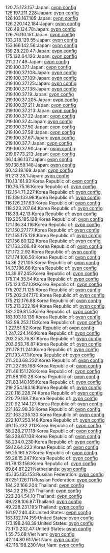 120.75.173.157:Japan: [ovpn config](vpn/120_75_173_157.ovpn)  
125.197.211.228:Japan: [ovpn config](vpn/125_197_211_228.ovpn)  
126.103.167.105:Japan: [ovpn config](vpn/126_103_167_105.ovpn)  
126.220.142.184:Japan: [ovpn config](vpn/126_220_142_184.ovpn)  
126.49.124.78:Japan: [ovpn config](vpn/126_49_124_78.ovpn)  
126.76.110.151:Japan: [ovpn config](vpn/126_76_110_151.ovpn)  
133.218.129.55:Japan: [ovpn config](vpn/133_218_129_55.ovpn)  
153.166.142.56:Japan: [ovpn config](vpn/153_166_142_56.ovpn)  
159.28.220.47:Japan: [ovpn config](vpn/159_28_220_47.ovpn)  
175.132.64.126:Japan: [ovpn config](vpn/175_132_64_126.ovpn)  
211.2.17.49:Japan: [ovpn config](vpn/211_2_17_49.ovpn)  
219.100.37.1:Japan: [ovpn config](vpn/219_100_37_1.ovpn)  
219.100.37.108:Japan: [ovpn config](vpn/219_100_37_108.ovpn)  
219.100.37.109:Japan: [ovpn config](vpn/219_100_37_109.ovpn)  
219.100.37.125:Japan: [ovpn config](vpn/219_100_37_125.ovpn)  
219.100.37.138:Japan: [ovpn config](vpn/219_100_37_138.ovpn)  
219.100.37.19:Japan: [ovpn config](vpn/219_100_37_19.ovpn)  
219.100.37.205:Japan: [ovpn config](vpn/219_100_37_205.ovpn)  
219.100.37.211:Japan: [ovpn config](vpn/219_100_37_211.ovpn)  
219.100.37.213:Japan: [ovpn config](vpn/219_100_37_213.ovpn)  
219.100.37.22:Japan: [ovpn config](vpn/219_100_37_22.ovpn)  
219.100.37.4:Japan: [ovpn config](vpn/219_100_37_4.ovpn)  
219.100.37.50:Japan: [ovpn config](vpn/219_100_37_50.ovpn)  
219.100.37.58:Japan: [ovpn config](vpn/219_100_37_58.ovpn)  
219.100.37.67:Japan: [ovpn config](vpn/219_100_37_67.ovpn)  
219.100.37.7:Japan: [ovpn config](vpn/219_100_37_7.ovpn)  
219.100.37.90:Japan: [ovpn config](vpn/219_100_37_90.ovpn)  
219.67.73.213:Japan: [ovpn config](vpn/219_67_73_213.ovpn)  
36.14.86.137:Japan: [ovpn config](vpn/36_14_86_137.ovpn)  
59.138.59.148:Japan: [ovpn config](vpn/59_138_59_148.ovpn)  
60.43.18.169:Japan: [ovpn config](vpn/60_43_18_169.ovpn)  
61.213.28.1:Japan: [ovpn config](vpn/61_213_28_1.ovpn)  
110.13.161.93:Korea Republic of: [ovpn config](vpn/110_13_161_93.ovpn)  
110.76.75.16:Korea Republic of: [ovpn config](vpn/110_76_75_16.ovpn)  
112.164.71.227:Korea Republic of: [ovpn config](vpn/112_164_71_227.ovpn)  
115.139.133.98:Korea Republic of: [ovpn config](vpn/115_139_133_98.ovpn)  
116.126.217.63:Korea Republic of: [ovpn config](vpn/116_126_217_63.ovpn)  
118.223.207.64:Korea Republic of: [ovpn config](vpn/118_223_207_64.ovpn)  
118.33.42.13:Korea Republic of: [ovpn config](vpn/118_33_42_13.ovpn)  
119.205.185.128:Korea Republic of: [ovpn config](vpn/119_205_185_128.ovpn)  
121.136.34.116:Korea Republic of: [ovpn config](vpn/121_136_34_116.ovpn)  
121.150.27.177:Korea Republic of: [ovpn config](vpn/121_150_27_177.ovpn)  
121.155.175.128:Korea Republic of: [ovpn config](vpn/121_155_175_128.ovpn)  
121.156.80.122:Korea Republic of: [ovpn config](vpn/121_156_80_122.ovpn)  
121.163.206.49:Korea Republic of: [ovpn config](vpn/121_163_206_49.ovpn)  
121.172.2.92:Korea Republic of: [ovpn config](vpn/121_172_2_92.ovpn)  
121.174.106.56:Korea Republic of: [ovpn config](vpn/121_174_106_56.ovpn)  
14.36.221.105:Korea Republic of: [ovpn config](vpn/14_36_221_105.ovpn)  
14.37.196.66:Korea Republic of: [ovpn config](vpn/14_37_196_66.ovpn)  
14.39.97.245:Korea Republic of: [ovpn config](vpn/14_39_97_245.ovpn)  
175.114.35.54:Korea Republic of: [ovpn config](vpn/175_114_35_54.ovpn)  
175.123.157.109:Korea Republic of: [ovpn config](vpn/175_123_157_109.ovpn)  
175.202.11.125:Korea Republic of: [ovpn config](vpn/175_202_11_125.ovpn)  
175.202.247.170:Korea Republic of: [ovpn config](vpn/175_202_247_170.ovpn)  
175.212.176.88:Korea Republic of: [ovpn config](vpn/175_212_176_88.ovpn)  
175.213.222.194:Korea Republic of: [ovpn config](vpn/175_213_222_194.ovpn)  
182.209.81.5:Korea Republic of: [ovpn config](vpn/182_209_81_5.ovpn)  
183.103.10.139:Korea Republic of: [ovpn config](vpn/183_103_10_139.ovpn)  
183.98.253.113:Korea Republic of: [ovpn config](vpn/183_98_253_113.ovpn)  
1.227.51.52:Korea Republic of: [ovpn config](vpn/1_227_51_52.ovpn)  
1.247.224.146:Korea Republic of: [ovpn config](vpn/1_247_224_146.ovpn)  
203.253.76.87:Korea Republic of: [ovpn config](vpn/203_253_76_87.ovpn)  
203.253.76.87:Korea Republic of: [ovpn config](vpn/203_253_76_87.ovpn)  
211.178.11.241:Korea Republic of: [ovpn config](vpn/211_178_11_241.ovpn)  
211.193.47.1:Korea Republic of: [ovpn config](vpn/211_193_47_1.ovpn)  
211.203.68.232:Korea Republic of: [ovpn config](vpn/211_203_68_232.ovpn)  
211.227.65.168:Korea Republic of: [ovpn config](vpn/211_227_65_168.ovpn)  
211.48.151.126:Korea Republic of: [ovpn config](vpn/211_48_151_126.ovpn)  
211.58.190.28:Korea Republic of: [ovpn config](vpn/211_58_190_28.ovpn)  
211.63.140.165:Korea Republic of: [ovpn config](vpn/211_63_140_165.ovpn)  
219.254.183.16:Korea Republic of: [ovpn config](vpn/219_254_183_16.ovpn)  
220.118.228.74:Korea Republic of: [ovpn config](vpn/220_118_228_74.ovpn)  
220.79.168.7:Korea Republic of: [ovpn config](vpn/220_79_168_7.ovpn)  
220.92.144.127:Korea Republic of: [ovpn config](vpn/220_92_144_127.ovpn)  
221.162.98.36:Korea Republic of: [ovpn config](vpn/221_162_98_36.ovpn)  
221.163.235.130:Korea Republic of: [ovpn config](vpn/221_163_235_130.ovpn)  
222.107.253.148:Korea Republic of: [ovpn config](vpn/222_107_253_148.ovpn)  
39.115.232.211:Korea Republic of: [ovpn config](vpn/39_115_232_211.ovpn)  
58.228.217.118:Korea Republic of: [ovpn config](vpn/58_228_217_118.ovpn)  
58.228.67.138:Korea Republic of: [ovpn config](vpn/58_228_67_138.ovpn)  
58.234.0.230:Korea Republic of: [ovpn config](vpn/58_234_0_230.ovpn)  
59.12.64.223:Korea Republic of: [ovpn config](vpn/59_12_64_223.ovpn)  
59.25.161.52:Korea Republic of: [ovpn config](vpn/59_25_161_52.ovpn)  
59.26.15.247:Korea Republic of: [ovpn config](vpn/59_26_15_247.ovpn)  
61.79.13.156:Korea Republic of: [ovpn config](vpn/61_79_13_156.ovpn)  
89.64.87.221:Netherlands: [ovpn config](vpn/89_64_87_221.ovpn)  
45.135.135.153:Russian Federation: [ovpn config](vpn/45_135_135_153.ovpn)  
87.251.126.111:Russian Federation: [ovpn config](vpn/87_251_126_111.ovpn)  
184.22.166.204:Thailand: [ovpn config](vpn/184_22_166_204.ovpn)  
184.22.215.27:Thailand: [ovpn config](vpn/184_22_215_27.ovpn)  
223.204.54.10:Thailand: [ovpn config](vpn/223_204_54_10.ovpn)  
49.228.106.87:Thailand: [ovpn config](vpn/49_228_106_87.ovpn)  
49.228.231.195:Thailand: [ovpn config](vpn/49_228_231_195.ovpn)  
161.97.240.43:United States: [ovpn config](vpn/161_97_240_43.ovpn)  
163.182.174.159:United States: [ovpn config](vpn/163_182_174_159.ovpn)  
173.198.248.39:United States: [ovpn config](vpn/173_198_248_39.ovpn)  
73.170.232.47:United States: [ovpn config](vpn/73_170_232_47.ovpn)  
1.55.75.68:Viet Nam: [ovpn config](vpn/1_55_75_68.ovpn)  
42.114.80.61:Viet Nam: [ovpn config](vpn/42_114_80_61.ovpn)  
42.116.198.230:Viet Nam: [ovpn config](vpn/42_116_198_230.ovpn)  
